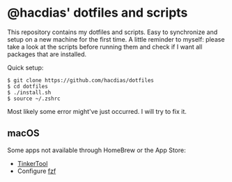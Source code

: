 # @hacdias' dotfiles and scripts

This repository contains my dotfiles and scripts. Easy to synchronize and setup on a new machine for the first time. A little reminder to myself: please take a look at the scripts before running them and check if I want all packages that are installed.

Quick setup:

```shell
$ git clone https://github.com/hacdias/dotfiles
$ cd dotfiles
$ ./install.sh
$ source ~/.zshrc
```

Most likely some error might've just occurred. I will try to fix it.

## macOS

Some apps not available through HomeBrew or the App Store:

- [TinkerTool](https://www.bresink.com/osx/0TinkerTool/download.php)
- Configure [fzf](https://github.com/junegunn/fzf#using-homebrew)
